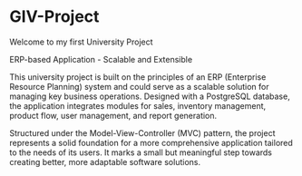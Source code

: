 # GIV-Project

Welcome to my first University Project

ERP-based Application - Scalable and Extensible

This university project is built on the principles of an ERP (Enterprise Resource Planning) system and could serve as a scalable solution for managing key business operations. Designed with a PostgreSQL database, the application integrates modules for sales, inventory management, product flow, user management, and report generation.

Structured under the Model-View-Controller (MVC) pattern, the project represents a solid foundation for a more comprehensive application tailored to the needs of its users. It marks a small but meaningful step towards creating better, more adaptable software solutions.
